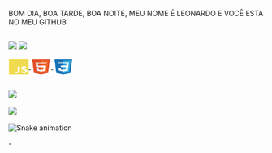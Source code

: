 BOM DIA, BOA TARDE, BOA NOITE, MEU NOME É LEONARDO E VOCÊ ESTA NO MEU GITHUB
##
 <a href="https://github.com/MadOrchid">
  <img height="180em" src="https://github-readme-stats.vercel.app/api?username=MadOrchid&show_icons=true&theme=dark&include_all_commits=true&count_private=true"/>
  <img height="180em" src="https://github-readme-stats.vercel.app/api/top-langs/?username=MadOrchid&layout=compact&langs_count=7&theme=dark"/>
  
</div>

</div>

<div style="display: inline_block"><br>
  <img align="center" alt="Mad-Js" height="30" width="40" src="https://raw.githubusercontent.com/devicons/devicon/master/icons/javascript/javascript-plain.svg">
  <img align="center" alt="Mad-HTML" height="30" width="40" src="https://raw.githubusercontent.com/devicons/devicon/master/icons/html5/html5-original.svg">
  <img align="center" alt="Mad-CSS" height="30" width="40" src="https://raw.githubusercontent.com/devicons/devicon/master/icons/css3/css3-original.svg">
  
</div>


  ##
 
<div> 
 
  <a href="https://www.instagram.com/leo.begnossi/" target="_blank"><img src="https://img.shields.io/badge/-Instagram-%23E4405F?style=for-the-badge&logo=instagram&logoColor=white" target="_blank"></a>	
 
  <a href="https://www.linkedin.com/in/leonardo-begnossi-41580a127/" target="_blank"><img src="https://img.shields.io/badge/-LinkedIn-%230077B5?style=for-the-badge&logo=linkedin&logoColor=white" target="_blank"></a> 
 
  ![Snake animation](https://github.com/MadOrchid/rafaballerini/blob/output/github-contribution-grid-snake.svg)
 
</div>
- <!---
MadOrchid/MadOrchid is a ✨ special ✨ repository because its `README.md` (this file) appears on your GitHub profile.
You can click the Preview link to take a look at your changes.

ref: https://github.com/rafaballerini/rafaballerini/edit/main/README.md
--->
